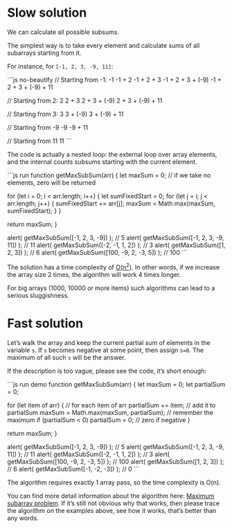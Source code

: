 # Slow solution

We can calculate all possible subsums.

The simplest way is to take every element and calculate sums of all subarrays starting from it.

For instance, for `[-1, 2, 3, -9, 11]`:

\`\`\`js no-beautify // Starting from -1: -1 -1 + 2 -1 + 2 + 3 -1 + 2 + 3 + (-9) -1 + 2 + 3 + (-9) + 11

// Starting from 2: 2 2 + 3 2 + 3 + (-9) 2 + 3 + (-9) + 11

// Starting from 3: 3 3 + (-9) 3 + (-9) + 11

// Starting from -9 -9 -9 + 11

// Starting from 11 11 \`\`\`

The code is actually a nested loop: the external loop over array elements, and the internal counts subsums starting with the current element.

\`\`\`js run function getMaxSubSum(arr) { let maxSum = 0; // if we take no elements, zero will be returned

for (let i = 0; i &lt; arr.length; i++) { let sumFixedStart = 0; for (let j = i; j &lt; arr.length; j++) { sumFixedStart += arr\[j\]; maxSum = Math.max(maxSum, sumFixedStart); } }

return maxSum; }

alert( getMaxSubSum(\[-1, 2, 3, -9\]) ); // 5 alert( getMaxSubSum(\[-1, 2, 3, -9, 11\]) ); // 11 alert( getMaxSubSum(\[-2, -1, 1, 2\]) ); // 3 alert( getMaxSubSum(\[1, 2, 3\]) ); // 6 alert( getMaxSubSum(\[100, -9, 2, -3, 5\]) ); // 100 \`\`\`

The solution has a time complexity of [O(n<sup>2</sup>)](https://en.wikipedia.org/wiki/Big_O_notation). In other words, if we increase the array size 2 times, the algorithm will work 4 times longer.

For big arrays (1000, 10000 or more items) such algorithms can lead to a serious sluggishness.

# Fast solution

Let’s walk the array and keep the current partial sum of elements in the variable `s`. If `s` becomes negative at some point, then assign `s=0`. The maximum of all such `s` will be the answer.

If the description is too vague, please see the code, it’s short enough:

\`\`\`js run demo function getMaxSubSum(arr) { let maxSum = 0; let partialSum = 0;

for (let item of arr) { // for each item of arr partialSum += item; // add it to partialSum maxSum = Math.max(maxSum, partialSum); // remember the maximum if (partialSum &lt; 0) partialSum = 0; // zero if negative }

return maxSum; }

alert( getMaxSubSum(\[-1, 2, 3, -9\]) ); // 5 alert( getMaxSubSum(\[-1, 2, 3, -9, 11\]) ); // 11 alert( getMaxSubSum(\[-2, -1, 1, 2\]) ); // 3 alert( getMaxSubSum(\[100, -9, 2, -3, 5\]) ); // 100 alert( getMaxSubSum(\[1, 2, 3\]) ); // 6 alert( getMaxSubSum(\[-1, -2, -3\]) ); // 0 \`\`\`

The algorithm requires exactly 1 array pass, so the time complexity is O(n).

You can find more detail information about the algorithm here: [Maximum subarray problem](http://en.wikipedia.org/wiki/Maximum_subarray_problem). If it’s still not obvious why that works, then please trace the algorithm on the examples above, see how it works, that’s better than any words.

